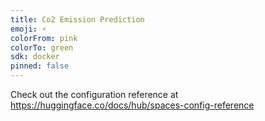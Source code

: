 ```yaml
---
title: Co2 Emission Prediction
emoji: ⚡
colorFrom: pink
colorTo: green
sdk: docker
pinned: false
---
```


Check out the configuration reference at https://huggingface.co/docs/hub/spaces-config-reference
